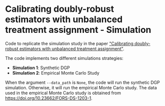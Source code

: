 # Calibrating doubly-robust estimators with unbalanced treatment assignment - Simulation
Code to replicate the simulation study in the paper ["Calibrating doubly-robust estimators with unbalanced treatment assignment"](https://arxiv.org/abs/2403.01585).

The code implements two different simulations strategies:
- **Simulation 1**: Synthetic DGP
- **Simulation 2**: Empirical Monte Carlo Study

When the argument `--data_path` is `None`, the code will run the synthetic DGP simulation. Otherwise, it will run the empirical Monte Carlo study. The data used in the empirical Monte Carlo study is obtained from https://doi.org/10.23662/FORS-DS-1203-1.
